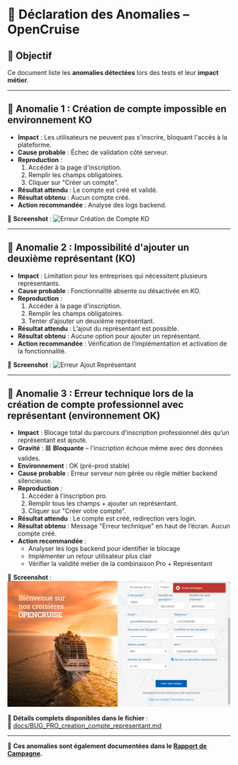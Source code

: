 # 🚨 Déclaration des Anomalies – OpenCruise

## 📌 Objectif

Ce document liste les **anomalies détectées** lors des tests et leur **impact métier**.

---

## 🔴 Anomalie 1 : Création de compte impossible en environnement KO

- **Impact** : Les utilisateurs ne peuvent pas s'inscrire, bloquant l'accès à la plateforme.
- **Cause probable** : Échec de validation côté serveur.
- **Reproduction** :
  1. Accéder à la page d'inscription.
  2. Remplir les champs obligatoires.
  3. Cliquer sur "Créer un compte".
- **Résultat attendu** : Le compte est créé et validé.
- **Résultat obtenu** : Aucun compte créé.
- **Action recommandée** : Analyse des logs backend.

📸 **Screenshot** :
![Erreur Création de Compte KO](<../Impossible_de_créer_un compte_envKO.png>)

---

## 🔴 Anomalie 2 : Impossibilité d'ajouter un deuxième représentant (KO)

- **Impact** : Limitation pour les entreprises qui nécessitent plusieurs représentants.
- **Cause probable** : Fonctionnalité absente ou désactivée en KO.
- **Reproduction** :
  1. Accéder à la page d'inscription.
  2. Remplir les champs obligatoires.
  3. Tenter d’ajouter un deuxième représentant.
- **Résultat attendu** : L’ajout du représentant est possible.
- **Résultat obtenu** : Aucune option pour ajouter un représentant.
- **Action recommandée** : Vérification de l’implémentation et activation de la fonctionnalité.

📸 **Screenshot** :
![Erreur Ajout Représentant](<../Pas de deuxime représentant pro.png>)

---

## 🔴 Anomalie 3 : Erreur technique lors de la création de compte professionnel avec représentant (environnement OK)

- **Impact** : Blocage total du parcours d'inscription professionnel dès qu’un représentant est ajouté.
- **Gravité** : 🟥 **Bloquante** – l'inscription échoue même avec des données valides.
- **Environnement** : OK (pré-prod stable)
- **Cause probable** : Erreur serveur non gérée ou règle métier backend silencieuse.
- **Reproduction** :
  1. Accéder à l'inscription pro.
  2. Remplir tous les champs + ajouter un représentant.
  3. Cliquer sur "Créer votre compte".
- **Résultat attendu** : Le compte est créé, redirection vers login.
- **Résultat obtenu** : Message "Erreur technique" en haut de l’écran. Aucun compte créé.
- **Action recommandée** :
  - Analyser les logs backend pour identifier le blocage
  - Implémenter un retour utilisateur plus clair
  - Vérifier la validité métier de la combinaison Pro + Représentant

📸 **Screenshot** :
![Erreur Technique OK](../erreur_creation_compte.png)

📄 **Détails complets disponibles dans le fichier** :  
📁 [docs/BUG_PRO_creation_compte_representant.md](./BUG_PRO_creation_compte_representant.md)

---

📌 **Ces anomalies sont également documentées dans le [Rapport de Campagne](./rapport_campagne.md).**
